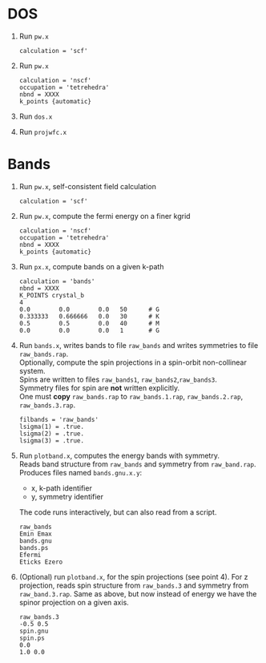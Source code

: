 # DOS

1. Run `pw.x`
   ```
   calculation = 'scf'
   ```

2. Run `pw.x`
   ```
   calculation = 'nscf'
   occupation = 'tetrehedra'
   nbnd = XXXX
   k_points {automatic}
   ```

3. Run `dos.x`

4. Run `projwfc.x`
   
# Bands

1. Run `pw.x`, self-consistent field calculation
   ```
   calculation = 'scf'
   ```

2. Run `pw.x`, compute the fermi energy on a finer kgrid
   ```
   calculation = 'nscf'
   occupation = 'tetrehedra'
   nbnd = XXXX
   k_points {automatic}
   ```

3. Run `px.x`, compute bands on a given k-path
   ```
   calculation = 'bands'
   nbnd = XXXX
   K_POINTS crystal_b
   4
   0.0        0.0        0.0   50      # G
   0.333333   0.666666   0.0   30      # K
   0.5        0.5        0.0   40      # M
   0.0        0.0        0.0   1       # G
   ```

4. Run `bands.x`, writes bands to file `raw_bands` and writes symmetries to file `raw_bands.rap`.  
   Optionally, compute the spin projections in a spin-orbit non-collinear system.  
   Spins are written to files `raw_bands1`, `raw_bands2`,`raw_bands3`.  
   Symmetry files for spin are **not** written explicitly.  
   One must **copy** `raw_bands.rap` to `raw_bands.1.rap`, `raw_bands.2.rap`, `raw_bands.3.rap`.  
   ```
   filbands = 'raw_bands'
   lsigma(1) = .true.
   lsigma(2) = .true.
   lsigma(3) = .true.
   ```

6. Run `plotband.x`, computes the energy bands with symmetry.  
   Reads band structure from `raw_bands` and symmetry from `raw_band.rap`.  
   Produces files named `bands.gnu.x.y`:
    - x, k-path identifier
    - y, symmetry identifier
   
   The code runs interactively, but can also read from a script.  
   ```
   raw_bands
   Emin Emax
   bands.gnu
   bands.ps
   Efermi
   Eticks Ezero
   ```

7. (Optional) run `plotband.x`, for the spin projections (see point 4).
   For z projection, reads spin structure from `raw_bands.3` and symmetry from `raw_band.3.rap`.
   Same as above, but now instead of energy we have the spinor projection on a given axis.
   ```
   raw_bands.3
   -0.5 0.5
   spin.gnu
   spin.ps
   0.0
   1.0 0.0
   ```


